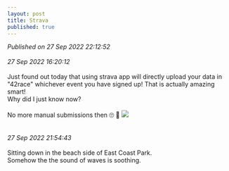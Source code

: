 ```yaml
---
layout: post
title: Strava
published: true
---
```

_Published on 27 Sep 2022 22:12:52_
<br>
<br>
_27 Sep 2022 16:20:12_
<br>
<br>
Just found out today that using strava app will directly upload your data in "42race" whichever event you have signed up! That is actually amazing smart! 
<br>
Why did I just know now?
<br>
<br>
No more manual submissions then 🙄 🙅
<img src="https://drive.google.com/uc?export=view&id=12WVwYi8FDpgFc3iijEAODIRo-8O3Scly">
<br>
<br>
<br>
_27 Sep 2022 21:54:43_
<br>
<br>
Sitting down in the beach side of East Coast Park.
<br>
Somehow the the sound of waves is soothing.
